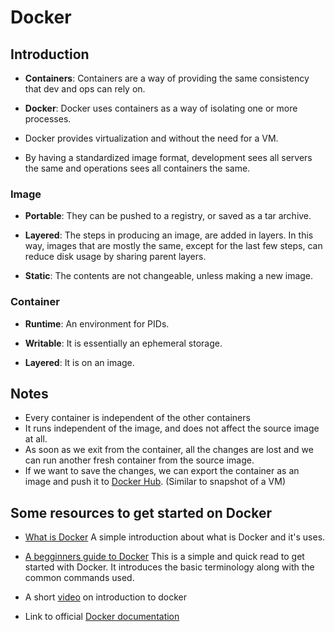 # Docker
## Introduction
* **Containers**: Containers are a way of providing the same consistency that dev and ops can rely on. 
* **Docker**: Docker uses containers as a way of isolating one or more processes.

* Docker provides virtualization and without the need for a VM. 
* By having a standardized image format, development sees all servers the same and operations sees all containers the same.

### Image 
* **Portable**: They can be pushed to a registry, or saved as a tar archive.

* **Layered**: The steps in producing an image, are added in layers. In this way, images that are mostly the same, except for the last few steps, can reduce disk usage by sharing parent layers.

* **Static**: The contents are not changeable, unless making a new image.

### Container
* **Runtime**: An environment for PIDs.

* **Writable**: It is essentially an ephemeral storage.

* **Layered**: It is on an image.

## Notes

* Every container is independent of the other containers
* It runs independent of the image, and does not affect the source image at all. 
* As soon as we exit from the container, all the changes are lost and we can run another fresh container from the source image.
* If we want to save the changes, we can export the container as an image and push it to [Docker Hub](https://hub.docker.com). (Similar to snapshot of a VM)
 
## Some resources to get started on Docker
* [What is Docker](https://opensource.com/resources/what-docker)
  A simple introduction about what is Docker and it's uses.
  
* [A begginners guide to Docker](https://opensource.com/business/14/7/guide-docker)
  This is a simple and quick read to get started with Docker. It introduces the basic terminology along with the common commands used.

* A short [video](https://www.youtube.com/watch?v=Q5POuMHxW-0) on introduction to docker

* Link to official [Docker documentation](https://docs.docker.com/engine/docker-overview/)
